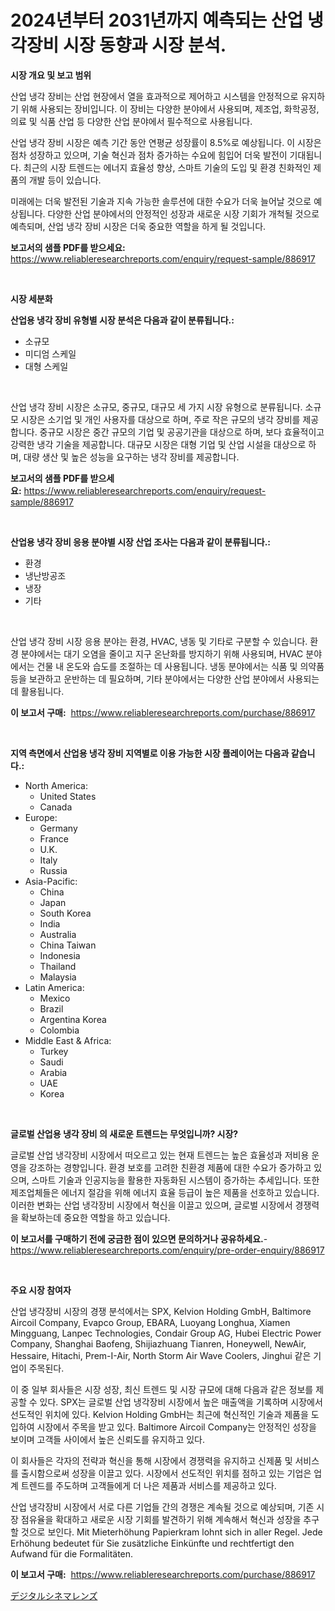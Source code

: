 <p><h1>2024년부터 2031년까지 예측되는 산업 냉각장비 시장 동향과 시장 분석.</h1></p><p><strong>시장 개요 및 보고 범위</strong></p>
<p><p>산업 냉각 장비는 산업 현장에서 열을 효과적으로 제어하고 시스템을 안정적으로 유지하기 위해 사용되는 장비입니다. 이 장비는 다양한 분야에서 사용되며, 제조업, 화학공정, 의료 및 식품 산업 등 다양한 산업 분야에서 필수적으로 사용됩니다. </p><p>산업 냉각 장비 시장은 예측 기간 동안 연평균 성장률이 8.5%로 예상됩니다. 이 시장은 점차 성장하고 있으며, 기술 혁신과 점차 증가하는 수요에 힘입어 더욱 발전이 기대됩니다. 최근의 시장 트렌드는 에너지 효율성 향상, 스마트 기술의 도입 및 환경 친화적인 제품의 개발 등이 있습니다.</p><p>미래에는 더욱 발전된 기술과 지속 가능한 솔루션에 대한 수요가 더욱 늘어날 것으로 예상됩니다. 다양한 산업 분야에서의 안정적인 성장과 새로운 시장 기회가 개척될 것으로 예측되며, 산업 냉각 장비 시장은 더욱 중요한 역할을 하게 될 것입니다.</p></p>
<p><strong>보고서의 샘플 PDF를 받으세요:</strong> <a href="https://www.reliableresearchreports.com/enquiry/request-sample/886917">https://www.reliableresearchreports.com/enquiry/request-sample/886917</a></p>
<p>&nbsp;</p>
<p><strong>시장 세분화</strong></p>
<p><strong>산업용 냉각 장비 유형별 시장 분석은 다음과 같이 분류됩니다.:</strong></p>
<p><ul><li>소규모</li><li>미디엄 스케일</li><li>대형 스케일</li></ul></p>
<p>&nbsp;</p>
<p><p>산업 냉각 장비 시장은 소규모, 중규모, 대규모 세 가지 시장 유형으로 분류됩니다. 소규모 시장은 소기업 및 개인 사용자를 대상으로 하며, 주로 작은 규모의 냉각 장비를 제공합니다. 중규모 시장은 중간 규모의 기업 및 공공기관을 대상으로 하며, 보다 효율적이고 강력한 냉각 기술을 제공합니다. 대규모 시장은 대형 기업 및 산업 시설을 대상으로 하며, 대량 생산 및 높은 성능을 요구하는 냉각 장비를 제공합니다.</p></p>
<p><strong>보고서의 샘플 PDF를 받으세요:</strong>&nbsp;<a href="https://www.reliableresearchreports.com/enquiry/request-sample/886917">https://www.reliableresearchreports.com/enquiry/request-sample/886917</a></p>
<p>&nbsp;</p>
<p><strong> 산업용 냉각 장비 응용 분야별 시장 산업 조사는 다음과 같이 분류됩니다.:</strong></p>
<p><ul><li>환경</li><li>냉난방공조</li><li>냉장</li><li>기타</li></ul></p>
<p>&nbsp;</p>
<p><p>산업 냉각 장비 시장 응용 분야는 환경, HVAC, 냉동 및 기타로 구분할 수 있습니다. 환경 분야에서는 대기 오염을 줄이고 지구 온난화를 방지하기 위해 사용되며, HVAC 분야에서는 건물 내 온도와 습도를 조절하는 데 사용됩니다. 냉동 분야에서는 식품 및 의약품 등을 보관하고 운반하는 데 필요하며, 기타 분야에서는 다양한 산업 분야에서 사용되는데 활용됩니다.</p></p>
<p><strong>이 보고서 구매:</strong>&nbsp; <a href="https://www.reliableresearchreports.com/purchase/886917">https://www.reliableresearchreports.com/purchase/886917</a></p>
<p>&nbsp;</p>
<p><strong>지역 측면에서 산업용 냉각 장비 지역별로 이용 가능한 시장 플레이어는 다음과 같습니다.:</strong></p>
<p><ul>
    <li>
        North America:
        <ul>
            <li>United States</li>
            <li>Canada</li>
        </ul>
    </li>
    <li>
        Europe:
        <ul>
            <li>Germany</li>
            <li>France</li>
            <li>U.K.</li>
            <li>Italy</li>
            <li>Russia</li>
        </ul>
    </li>
    <li>
        Asia-Pacific:
        <ul>
            <li>China</li>
            <li>Japan</li>
            <li>South Korea</li>
            <li>India</li>
            <li>Australia</li>
            <li>China Taiwan</li>
            <li>Indonesia</li>
            <li>Thailand</li>
            <li>Malaysia</li>
        </ul>
    </li>
    <li>
        Latin America:
        <ul>
            <li>Mexico</li>
            <li>Brazil</li>
            <li>Argentina Korea</li>
            <li>Colombia</li>
        </ul>
    </li>
    <li>
        Middle East & Africa:
        <ul>
            <li>Turkey</li>
            <li>Saudi</li>
            <li>Arabia</li>
            <li>UAE</li>
            <li>Korea</li>
        </ul>
    </li>
    </ul></p>
<p>&nbsp;</p>
<p><strong>글로벌 산업용 냉각 장비 의 새로운 트렌드는 무엇입니까? 시장?</strong></p>
<p><p>글로벌 산업 냉각장비 시장에서 떠오르고 있는 현재 트렌드는 높은 효율성과 저비용 운영을 강조하는 경향입니다. 환경 보호를 고려한 친환경 제품에 대한 수요가 증가하고 있으며, 스마트 기술과 인공지능을 활용한 자동화된 시스템이 증가하는 추세입니다. 또한 제조업체들은 에너지 절감을 위해 에너지 효율 등급이 높은 제품을 선호하고 있습니다. 이러한 변화는 산업 냉각장비 시장에서 혁신을 이끌고 있으며, 글로벌 시장에서 경쟁력을 확보하는데 중요한 역할을 하고 있습니다.</p></p>
<p><strong>이 보고서를 구매하기 전에 궁금한 점이 있으면 문의하거나 공유하세요.</strong>- <a href="https://www.reliableresearchreports.com/enquiry/pre-order-enquiry/886917">https://www.reliableresearchreports.com/enquiry/pre-order-enquiry/886917</a></p>
<p>&nbsp;</p>
<p><strong>주요 시장 참여자</strong></p>
<p><p>산업 냉각장비 시장의 경쟁 분석에서는 SPX, Kelvion Holding GmbH, Baltimore Aircoil Company, Evapco Group, EBARA, Luoyang Longhua, Xiamen Mingguang, Lanpec Technologies, Condair Group AG, Hubei Electric Power Company, Shanghai Baofeng, Shijiazhuang Tianren, Honeywell, NewAir, Hessaire, Hitachi, Prem-I-Air, North Storm Air Wave Coolers, Jinghui 같은 기업이 주목된다.</p><p>이 중 일부 회사들은 시장 성장, 최신 트렌드 및 시장 규모에 대해 다음과 같은 정보를 제공할 수 있다. SPX는 글로벌 산업 냉각장비 시장에서 높은 매출액을 기록하며 시장에서 선도적인 위치에 있다. Kelvion Holding GmbH는 최근에 혁신적인 기술과 제품을 도입하여 시장에서 주목을 받고 있다. Baltimore Aircoil Company는 안정적인 성장을 보이며 고객들 사이에서 높은 신뢰도를 유지하고 있다.</p><p>이 회사들은 각자의 전략과 혁신을 통해 시장에서 경쟁력을 유지하고 신제품 및 서비스를 출시함으로써 성장을 이끌고 있다. 시장에서 선도적인 위치를 점하고 있는 기업은 업계 트렌드를 주도하며 고객들에게 더 나은 제품과 서비스를 제공하고 있다.</p><p>산업 냉각장비 시장에서 서로 다른 기업들 간의 경쟁은 계속될 것으로 예상되며, 기존 시장 점유율을 확대하고 새로운 시장 기회를 발견하기 위해 계속해서 혁신과 성장을 추구할 것으로 보인다. Mit Mieterhöhung Papierkram lohnt sich in aller Regel. Jede Erhöhung bedeutet für Sie zusätzliche Einkünfte und rechtfertigt den Aufwand für die Formalitäten.</p></p>
<p><strong>이 보고서 구매:</strong>&nbsp;&nbsp;<a href="https://www.reliableresearchreports.com/purchase/886917">https://www.reliableresearchreports.com/purchase/886917</a></p>
<p><p><a href="https://github.com/lily-u-genius/Market-Research-Report-List-1/blob/main/828860417599.md">デジタルシネマレンズ</a></p></p>
